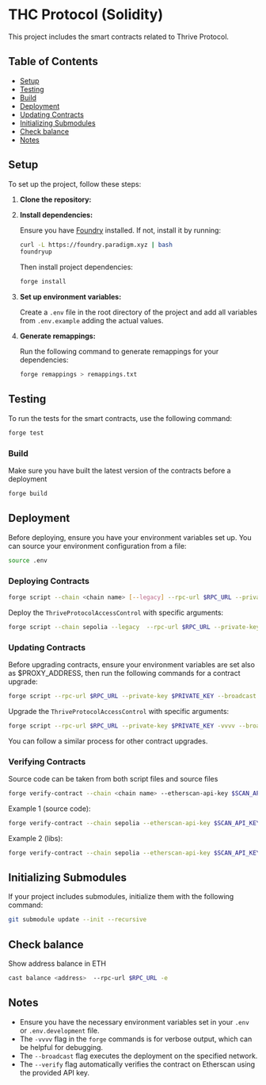 # THC Protocol (Solidity)

This project includes the smart contracts related to Thrive Protocol.

## Table of Contents

- [Setup](#setup)
- [Testing](#testing)
- [Build](#build)
- [Deployment](#deployment)
- [Updating Contracts](#updating-contracts)
- [Initializing Submodules](#initializing-submodules)
- [Check balance](#check-balance)
- [Notes](#notes)

## Setup

To set up the project, follow these steps:

1. **Clone the repository:**

2. **Install dependencies:**

   Ensure you have [Foundry](https://github.com/gakonst/foundry) installed. If not, install it by running:

   ```sh
   curl -L https://foundry.paradigm.xyz | bash
   foundryup
   ```

   Then install project dependencies:

   ```sh
   forge install
   ```

3. **Set up environment variables:**

   Create a `.env` file in the root directory of the project and add all variables from `.env.example` adding the actual values.

4. **Generate remappings:**

   Run the following command to generate remappings for your dependencies:

   ```sh
   forge remappings > remappings.txt
   ```

## Testing

To run the tests for the smart contracts, use the following command:

```sh
forge test
```

### Build

Make sure you have built the latest version of the contracts before a deployment

```sh
forge build
```

## Deployment

Before deploying, ensure you have your environment variables set up. You can source your environment configuration from a file:

```sh
source .env
```

### Deploying Contracts

```sh
forge script --chain <chain name> [--legacy] --rpc-url $RPC_URL --private-key $PRIVATE_KEY --broadcast --verify --etherscan-api-key $SCAN_API_KEY <path>/<name.s.sol>
```

Deploy the `ThriveProtocolAccessControl` with specific arguments:

```sh
forge script --chain sepolia --legacy  --rpc-url $RPC_URL --private-key $PRIVATE_KEY -vvvv --broadcast --verify --etherscan-api-key $SCAN_API_KEY script/ThriveProtocolAccessControl.s.sol
```

### Updating Contracts

Before upgrading contracts, ensure your environment variables are set also as $PROXY_ADDRESS, then run the following commands for a contract upgrade:

```sh
forge script --rpc-url $RPC_URL --private-key $PRIVATE_KEY --broadcast <path>/<name.s.sol> 
```

Upgrade the `ThriveProtocolAccessControl` with specific arguments:

```sh
forge script --rpc-url $RPC_URL --private-key $PRIVATE_KEY -vvvv --broadcast script/ThriveProtocolAccessControlUpgrade.s.sol
```

You can follow a similar process for other contract upgrades.

### Verifying Contracts

Source code can be taken from both script files and source files

```sh
forge verify-contract --chain <chain name> --etherscan-api-key $SCAN_API_KEY --watch <look for chain in `foundry.toml`> <address> <path>:<contractname>
```

Example 1 (source code):

```sh
forge verify-contract --chain sepolia --etherscan-api-key $SCAN_API_KEY --watch 0xDC448EA9951e2A6038260784Cc96A0adb81Cc4f8 src/ThriveProtocolAccessControl.sol:ThriveProtocolAccessControl
```

Example 2 (libs):

```sh
forge verify-contract --chain sepolia --etherscan-api-key $SCAN_API_KEY --watch --constructor-args $(cast abi-encode "constructor(address,bytes)" "0xDC448EA9951e2A6038260784Cc96A0adb81Cc4f8" "0x") 0x6508Dc35baF1dd6b07874Ff6174E1e8E989E8300 lib/openzeppelin-contracts/contracts/proxy/ERC1967/ERC1967Proxy.sol:ERC1967Proxy
```

## Initializing Submodules

If your project includes submodules, initialize them with the following command:

```sh
git submodule update --init --recursive
```

## Check balance

Show address balance in ETH

```sh
cast balance <address>  --rpc-url $RPC_URL -e
```

## Notes

- Ensure you have the necessary environment variables set in your `.env` or `.env.development` file.
- The `-vvvv` flag in the `forge` commands is for verbose output, which can be helpful for debugging.
- The `--broadcast` flag executes the deployment on the specified network.
- The `--verify` flag automatically verifies the contract on Etherscan using the provided API key.
